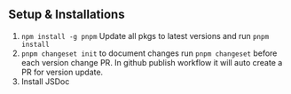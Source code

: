 ## Setup & Installations


1. `npm install -g pnpm`
    Update all pkgs to latest versions and run `pnpm install`
2. `pnpm changeset init` to document changes
    run `pnpm changeset` before each version change PR.
    In github publish workflow it will auto create a PR for version update.
3. Install JSDoc